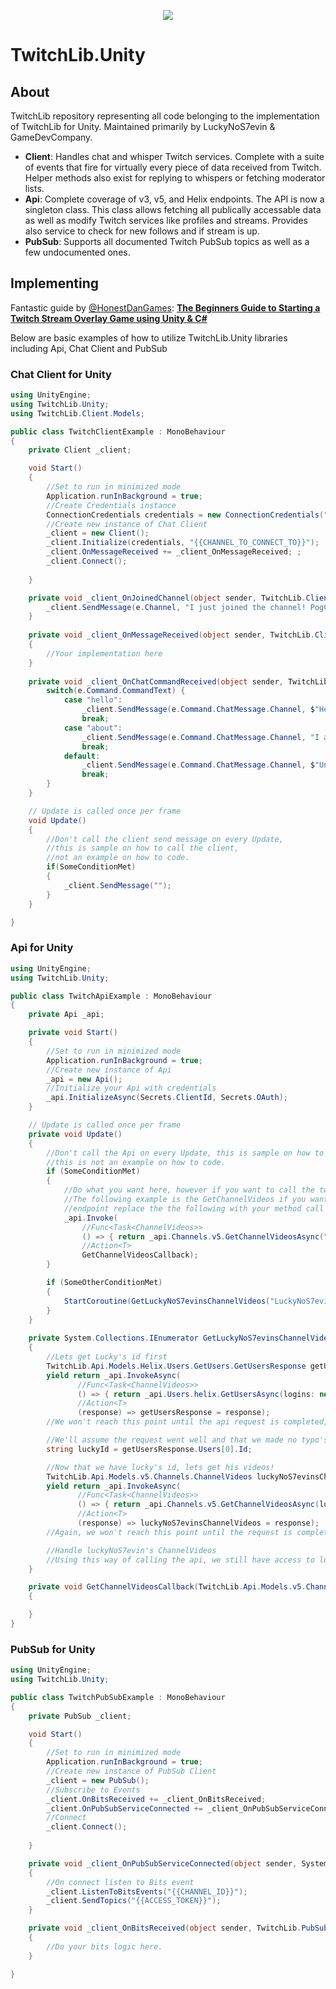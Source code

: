 <p align="center"> 
<img src="http://swiftyspiffy.com/img/twitchlib.png" style="max-height: 300px;">
</p>

# TwitchLib.Unity

## About 
TwitchLib repository representing all code belonging to the implementation of TwitchLib for Unity. Maintained primarily by LuckyNoS7evin & GameDevCompany.

* **Client**: Handles chat and whisper Twitch services. Complete with a suite of events that fire for virtually every piece of data received from Twitch. Helper methods also exist for replying to whispers or fetching moderator lists.
* **Api**: Complete coverage of v3, v5, and Helix endpoints. The API is now a singleton class. This class allows fetching all publically accessable data as well as modify Twitch services like profiles and streams. Provides also service to check for new follows and if stream is up.
* **PubSub**: Supports all documented Twitch PubSub topics as well as a few undocumented ones.

## Implementing
Fantastic guide by [@HonestDanGames](https://twitter.com/HonestDanGames): **[The Beginners Guide to Starting a Twitch Stream Overlay Game using Unity & C#](https://docs.google.com/document/d/1GfYC3BGW2gnS7GmNE1TwMEdk0QYY2zHccxXp53-WiKM)**

Below are basic examples of how to utilize TwitchLib.Unity libraries including Api, Chat Client and PubSub

### Chat Client for Unity
```csharp
using UnityEngine;
using TwitchLib.Unity;
using TwitchLib.Client.Models;

public class TwitchClientExample : MonoBehaviour
{
    private Client _client;

    void Start()
    {
        //Set to run in minimized mode
        Application.runInBackground = true;
        //Create Credentials instance
        ConnectionCredentials credentials = new ConnectionCredentials("{{USER_TO_CONNECT_AS}}", "{{ACCESS_TOKEN}}");
        //Create new instance of Chat Client
        _client = new Client();
        _client.Initialize(credentials, "{{CHANNEL_TO_CONNECT_TO}}");
        _client.OnMessageReceived += _client_OnMessageReceived; ;
        _client.Connect();
       
    }

    private void _client_OnJoinedChannel(object sender, TwitchLib.Client.Events.OnJoinedChannel e) {
        _client.SendMessage(e.Channel, "I just joined the channel! PogChamp ");
    }
    
    private void _client_OnMessageReceived(object sender, TwitchLib.Client.Events.OnMessageReceivedArgs e)
    {
        //Your implementation here
    }
    
    private void _client_OnChatCommandReceived(object sender, TwitchLib.Client.Events.OnChatCommandReceived e) {
        switch(e.Command.CommandText) {
            case "hello":
                _client.SendMessage(e.Command.ChatMessage.Channel, $"Hello {e.Command.ChatMessage.DisplayName}!");
                break;
            case "about":
                _client.SendMessage(e.Command.ChatMessage.Channel, "I am a Twitch bot running on TwitchLib!");
                break;
            default:
                _client.SendMessage(e.Command.ChatMessage.Channel, $"Unknown chat command: {e.Command.CommandIdentifier}{e.Command.CommandText}");
                break;
        }
    }

    // Update is called once per frame
    void Update()
    {
        //Don't call the client send message on every Update, 
        //this is sample on how to call the client,
        //not an example on how to code.
        if(SomeConditionMet)
        {
            _client.SendMessage("");   
        }
    }

}
```

### Api for Unity
```csharp
using UnityEngine;
using TwitchLib.Unity;

public class TwitchApiExample : MonoBehaviour
{
    private Api _api;

    private void Start()
    {
        //Set to run in minimized mode
        Application.runInBackground = true;
        //Create new instance of Api
        _api = new Api();
        //Initialize your Api with credentials
        _api.InitializeAsync(Secrets.ClientId, Secrets.OAuth);
    }

    // Update is called once per frame
    private void Update()
    {
        //Don't call the Api on every Update, this is sample on how to call the Api,
        //this is not an example on how to code.
        if (SomeConditionMet)
        {
            //Do what you want here, however if you want to call the twitch API this can be done as follows. 
            //The following example is the GetChannelVideos if you want to call any TwitchLib.Api
            //endpoint replace the the following with your method call "_api.Channels.v5.GetChannelVideosAsync("{{CHANNEL_ID}}");"
            _api.Invoke(
                //Func<Task<ChannelVideos>>
                () => { return _api.Channels.v5.GetChannelVideosAsync("14900522"); },
                //Action<T>
                GetChannelVideosCallback);
        }

        if (SomeOtherConditionMet)
        {
            StartCoroutine(GetLuckyNoS7evinsChannelVideos("LuckyNoS7evin"));
        }
    }
    
    private System.Collections.IEnumerator GetLuckyNoS7evinsChannelVideos(string luckysUsername)
    {
        //Lets get Lucky's id first
        TwitchLib.Api.Models.Helix.Users.GetUsers.GetUsersResponse getUsersResponse = null;
        yield return _api.InvokeAsync(
               //Func<Task<ChannelVideos>>
               () => { return _api.Users.helix.GetUsersAsync(logins: new List<string> { luckysUsername }); },
               //Action<T>
               (response) => getUsersResponse = response);
        //We won't reach this point until the api request is completed, and the getUsersResponse is set.

        //We'll assume the request went well and that we made no typo's, meaning we should have 1 user at index 1, which is LuckyNoS7evin
        string luckyId = getUsersResponse.Users[0].Id;

        //Now that we have lucky's id, lets get his videos!
        TwitchLib.Api.Models.v5.Channels.ChannelVideos luckyNoS7evinsChannelVideos = null;
        yield return _api.InvokeAsync(
               //Func<Task<ChannelVideos>>
               () => { return _api.Channels.v5.GetChannelVideosAsync(luckyId); },
               //Action<T>
               (response) => luckyNoS7evinsChannelVideos = response);
        //Again, we won't reach this point until the request is completed!

        //Handle luckyNoS7evin's ChannelVideos
        //Using this way of calling the api, we still have access to luckysUsername!
    }

    private void GetChannelVideosCallback(TwitchLib.Api.Models.v5.Channels.ChannelVideos e)
    {

    }
}


```

### PubSub for Unity
```csharp
using UnityEngine;
using TwitchLib.Unity;

public class TwitchPubSubExample : MonoBehaviour
{
    private PubSub _client;

    void Start()
    {
        //Set to run in minimized mode
        Application.runInBackground = true;
        //Create new instance of PubSub Client
        _client = new PubSub();
        //Subscribe to Events
        _client.OnBitsReceived += _client_OnBitsReceived;
        _client.OnPubSubServiceConnected += _client_OnPubSubServiceConnected;
        //Connect
        _client.Connect();
       
    }

    private void _client_OnPubSubServiceConnected(object sender, System.EventArgs e)
    {
        //On connect listen to Bits event
        _client.ListenToBitsEvents("{{CHANNEL_ID}}");
        _client.SendTopics("{{ACCESS_TOKEN}}");
    }

    private void _client_OnBitsReceived(object sender, TwitchLib.PubSub.Events.OnBitsReceivedArgs e)
    {
        //Do your bits logic here.
    }

}

```

